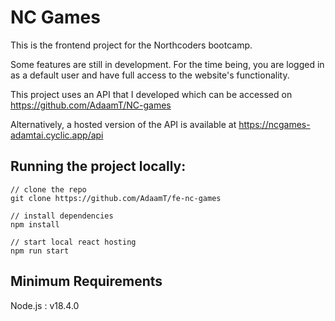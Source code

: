 # NC Games

This is the frontend project for the Northcoders bootcamp.

Some features are still in development. For the time being, you are logged in as a default user and have full access to the website's functionality.

This project uses an API that I developed which can be accessed on https://github.com/AdaamT/NC-games

Alternatively, a hosted version of the API is available at https://ncgames-adamtai.cyclic.app/api

## Running the project locally:

    // clone the repo
    git clone https://github.com/AdaamT/fe-nc-games

    // install dependencies
    npm install

    // start local react hosting
    npm run start

## Minimum Requirements

Node.js : v18.4.0
